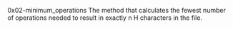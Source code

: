 0x02-minimum_operations
The method that calculates the fewest number of operations needed to result in exactly n H characters in the file.

